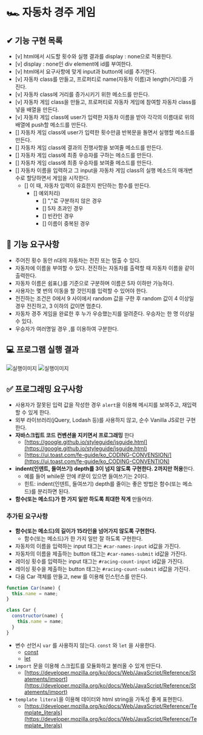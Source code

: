 # 🏎️ 자동차 경주 게임

## ✔ 기능 구현 목록
- [v] html에서 시도할 횟수와 실행 결과를 display : none으로 적용한다.
- [v] display : none인 div element에 id를 부여한다.
- [v] html에서 요구사항에 맞게 input과 button에 id를 추가한다. 
- [v] 자동차 class를 만들고, 프로퍼티로 name(자동차 이름)과 length(거리)를 가진다.
- [v] 자동차 class에 거리를 증가시키기 위한 메소드를 만든다.
- [v] 자동차 게임 class을 만들고, 프로퍼티로 자동차 게임에 참여할 자동차 class를 넣을 배열을 만든다.
- [v] 자동차 게임 class에 user가 입력한 자동차 이름을 받아 각각의 이름대로 위의 배열에 push할 메소드를 만든다.
- [] 자동차 게임 class에 user가 입력한 횟수만큼 반복문을 돌면서 실행할 메소드를 만든다.
- [] 자동차 게임 class에 결과의 진행사항을 보여줄 메소드를 만든다.
- [] 자동차 게임 class에 최종 우승자를 구하는 메소드를 만든다.
- [] 자동차 게임 class에 최종 우승자를 보여줄 메소드를 만든다.
- [] 자동차 이름을 입력하고 그 input을 자동차 게임 class의 실행 메소드의 매개변수로 할당하면서 게임을 시작한다.
  - [] 이 때, 자동차 입력이 유효한지 판단하는 함수를 만든다.
    - [] 예외처리)
      - [] ","로 구분하지 않은 경우
      - [] 5자 초과인 경우
      - [] 빈칸인 경우
      - [] 이름이 중복된 경우

## 🎯 기능 요구사항

- 주어진 횟수 동안 n대의 자동차는 전진 또는 멈출 수 있다.
- 자동차에 이름을 부여할 수 있다. 전진하는 자동차를 출력할 때 자동차 이름을 같이 출력한다.
- 자동차 이름은 쉼표(,)를 기준으로 구분하며 이름은 5자 이하만 가능하다.
- 사용자는 몇 번의 이동을 할 것인지를 입력할 수 있어야 한다.
- 전진하는 조건은 0에서 9 사이에서 random 값을 구한 후 random 값이 4 이상일 경우 전진하고, 3 이하의 값이면 멈춘다.
- 자동차 경주 게임을 완료한 후 누가 우승했는지를 알려준다. 우승자는 한 명 이상일 수 있다.
- 우승자가 여러명일 경우 ,를 이용하여 구분한다.

## 💻 프로그램 실행 결과

![실행이미지](images/result.gif)
![실행이미지](images/result.jpg)

## ✅ 프로그래밍 요구사항

- 사용자가 잘못된 입력 값을 작성한 경우 `alert`을 이용해 메시지를 보여주고, 재입력할 수 있게 한다.
- 외부 라이브러리(jQuery, Lodash 등)를 사용하지 않고, 순수 Vanilla JS로만 구현한다.
- **자바스크립트 코드 컨벤션을 지키면서 프로그래밍** 한다
  - [https://google.github.io/styleguide/jsguide.html](https://google.github.io/styleguide/jsguide.html)
  - [https://ui.toast.com/fe-guide/ko_CODING-CONVENSION/](https://ui.toast.com/fe-guide/ko_CODING-CONVENTION)
- **indent(인덴트, 들여쓰기) depth를 3이 넘지 않도록 구현한다. 2까지만 허용**한다.
  - 예를 들어 while문 안에 if문이 있으면 들여쓰기는 2이다.
  - 힌트: indent(인덴트, 들여쓰기) depth를 줄이는 좋은 방법은 함수(또는 메소드)를 분리하면 된다.
- **함수(또는 메소드)가 한 가지 일만 하도록 최대한 작게** 만들어라.

### 추가된 요구사항

- **함수(또는 메소드)의 길이가 15라인을 넘어가지 않도록 구현한다.**
  - 함수(또는 메소드)가 한 가지 일만 잘 하도록 구현한다.
- 자동차의 이름을 입력하는 input 태그는 `#car-names-input` id값을 가진다.
- 자동차의 이름을 제출하는 button 태그는 `#car-names-submit` id값을 가진다.
- 레이싱 횟수를 입력하는 input 태그는 `#racing-count-input` id값을 가진다.
- 레이싱 횟수을 제출하는 button 태그는 `#racing-count-submit` id값을 가진다.
- 다음 Car 객체를 만들고, new 를 이용해 인스턴스를 만든다.

```javascript
function Car(name) {
  this.name = name;
}

class Car {
  constructor(name) {
    this.name = name;
  }
}
```

- 변수 선언시 `var` 를 사용하지 않는다. `const` 와 `let` 을 사용한다.
  - [const](https://developer.mozilla.org/ko/docs/Web/JavaScript/Reference/Statements/const)
  - [let](https://developer.mozilla.org/ko/docs/Web/JavaScript/Reference/Statements/let)
- `import` 문을 이용해 스크립트를 모듈화하고 불러올 수 있게 만든다.
  - [https://developer.mozilla.org/ko/docs/Web/JavaScript/Reference/Statements/import](https://developer.mozilla.org/ko/docs/Web/JavaScript/Reference/Statements/import)
- `template literal`을 이용해 데이터와 html string을 가독성 좋게 표현한다.
  - [https://developer.mozilla.org/ko/docs/Web/JavaScript/Reference/Template_literals](https://developer.mozilla.org/ko/docs/Web/JavaScript/Reference/Template_literals)

